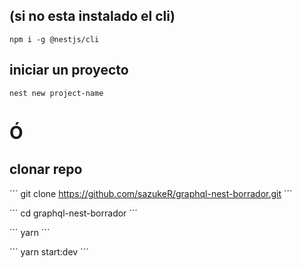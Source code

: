 ## (si no esta instalado el cli)

```
npm i -g @nestjs/cli
```

## iniciar un proyecto

```
nest new project-name
```

# Ó

## clonar repo

´´´
git clone https://github.com/sazukeR/graphql-nest-borrador.git
´´´

´´´
cd graphql-nest-borrador
´´´

´´´
yarn
´´´

´´´
yarn start:dev
´´´
